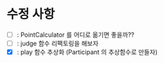 # 수정 사항
- [ ] : PointCalculator 를 어디로 옮기면 좋을까??
- [ ] : judge 함수 리팩토링을 해보자
- [x] : play 함수 추상화 (Participant 의 추상함수로 만들자) 
